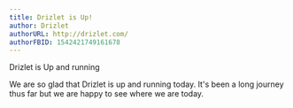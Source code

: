 ```yaml
---
title: Drizlet is Up!
author: Drizlet
authorURL: http://drizlet.com/
authorFBID: 1542421749161678
---
```


Drizlet is Up and running

<!--truncate-->

We are so glad that Drizlet is up and running today. It's been a long journey thus far but we are happy to see where we are today. 